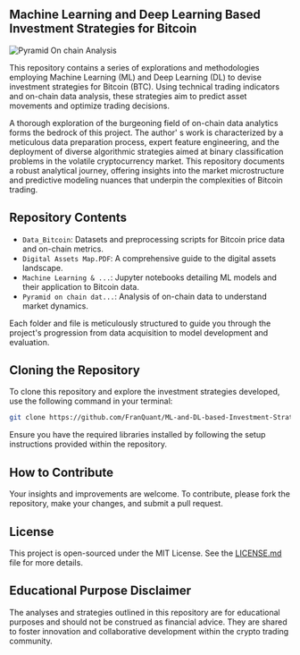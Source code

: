 ## Machine Learning and Deep Learning Based Investment Strategies for Bitcoin

![Pyramid On chain Analysis](Data_Bitcoin/Pyramid_n_chain_data_analysis.png.png)

This repository contains a series of explorations and methodologies employing Machine Learning (ML) and Deep Learning (DL) to devise investment strategies for Bitcoin (BTC). Using technical trading indicators and on-chain data analysis, these strategies aim to predict asset movements and optimize trading decisions.

A thorough exploration of the burgeoning field of on-chain data analytics forms the bedrock of this project. The author' s work is characterized by a meticulous data preparation process, expert feature engineering, and the deployment of diverse algorithmic strategies aimed at binary classification problems in the volatile cryptocurrency market. This repository documents a robust analytical journey, offering insights into the market microstructure and predictive modeling nuances that underpin the complexities of Bitcoin trading.

## Repository Contents

- `Data_Bitcoin`: Datasets and preprocessing scripts for Bitcoin price data and on-chain metrics.
- `Digital Assets Map.PDF`: A comprehensive guide to the digital assets landscape.
- `Machine Learning & ...`: Jupyter notebooks detailing ML models and their application to Bitcoin data.
- `Pyramid on chain dat...`: Analysis of on-chain data to understand market dynamics.

Each folder and file is meticulously structured to guide you through the project's progression from data acquisition to model development and evaluation.

## Cloning the Repository

To clone this repository and explore the investment strategies developed, use the following command in your terminal:

```bash
git clone https://github.com/FranQuant/ML-and-DL-based-Investment-Strategies-for-BTC.git
```

Ensure you have the required libraries installed by following the setup instructions provided within the repository.

## How to Contribute
Your insights and improvements are welcome. To contribute, please fork the repository, make your changes, and submit a pull request.

## License

This project is open-sourced under the MIT License. See the [LICENSE.md](LICENSE) file for more details.

## Educational Purpose Disclaimer
The analyses and strategies outlined in this repository are for educational purposes and should not be construed as financial advice. They are shared to foster innovation and collaborative development within the crypto trading community.

